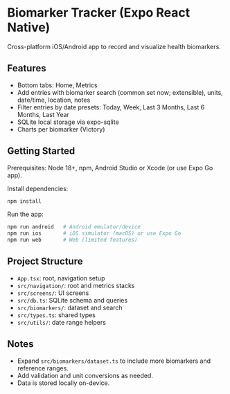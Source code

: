 # Biomarker Tracker (Expo React Native)

Cross-platform iOS/Android app to record and visualize health biomarkers.

## Features
- Bottom tabs: Home, Metrics
- Add entries with biomarker search (common set now; extensible), units, date/time, location, notes
- Filter entries by date presets: Today, Week, Last 3 Months, Last 6 Months, Last Year
- SQLite local storage via expo-sqlite
- Charts per biomarker (Victory)

## Getting Started

Prerequisites: Node 18+, npm, Android Studio or Xcode (or use Expo Go app).

Install dependencies:
```bash
npm install
```

Run the app:
```bash
npm run android   # Android emulator/device
npm run ios       # iOS simulator (macOS) or use Expo Go
npm run web       # Web (limited features)
```

## Project Structure
- `App.tsx`: root, navigation setup
- `src/navigation/`: root and metrics stacks
- `src/screens/`: UI screens
- `src/db.ts`: SQLite schema and queries
- `src/biomarkers/`: dataset and search
- `src/types.ts`: shared types
- `src/utils/`: date range helpers

## Notes
- Expand `src/biomarkers/dataset.ts` to include more biomarkers and reference ranges.
- Add validation and unit conversions as needed.
- Data is stored locally on-device.
